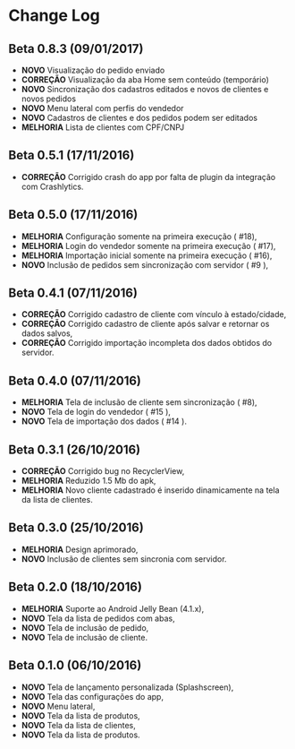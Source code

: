 Change Log
==========

Beta 0.8.3 (09/01/2017)
-----------------------
* **NOVO** Visualização do pedido enviado
* **CORREÇÃO** Visualização da aba Home sem conteúdo (temporário)
* **NOVO** Sincronização dos cadastros editados e novos de clientes e novos pedidos
* **NOVO** Menu lateral com perfis do vendedor
* **NOVO** Cadastros de clientes e dos pedidos podem ser editados
* **MELHORIA** Lista de clientes com CPF/CNPJ

Beta 0.5.1 (17/11/2016)
-----------------------
* **CORREÇÃO** Corrigido crash do app por falta de plugin da integração com Crashlytics.

Beta 0.5.0 (17/11/2016)
-----------------------
* **MELHORIA** Configuração somente na primeira execução ( #18),
* **MELHORIA** Login do vendedor somente na primeira execução ( #17),
* **MELHORIA** Importação inicial somente na primeira execução ( #16),
* **NOVO** Inclusão de pedidos sem sincronização com servidor ( #9 ),

Beta 0.4.1 (07/11/2016)
-----------------------
* **CORREÇÃO** Corrigido cadastro de cliente com vínculo à estado/cidade,
* **CORREÇÃO** Corrigido cadastro de cliente após salvar e retornar os dados salvos,
* **CORREÇÃO** Corrigido importação incompleta dos dados obtidos do servidor.

Beta 0.4.0 (07/11/2016)
-----------------------
* **MELHORIA** Tela de inclusão de cliente sem sincronização ( #8),
* **NOVO** Tela de login do vendedor ( #15 ),
* **NOVO** Tela de importação dos dados ( #14 ).

Beta 0.3.1 (26/10/2016)
-----------------------
* **CORREÇÃO** Corrigido bug no RecyclerView,
* **MELHORIA** Reduzido 1.5 Mb do apk,
* **MELHORIA** Novo cliente cadastrado é inserido dinamicamente na tela da lista de clientes.

Beta 0.3.0 (25/10/2016)
-----------------------
* **MELHORIA** Design aprimorado,
* **NOVO** Inclusão de clientes sem sincronia com servidor.

Beta 0.2.0 (18/10/2016)
-----------------------
* **MELHORIA** Suporte ao Android Jelly Bean (4.1.x),
* **NOVO** Tela da lista de pedidos com abas,
* **NOVO** Tela de inclusão de pedido,
* **NOVO** Tela de inclusão de cliente.

Beta 0.1.0 (06/10/2016)
-----------------------
* **NOVO** Tela de lançamento personalizada (Splashscreen),
* **NOVO** Tela das configurações do app,
* **NOVO** Menu lateral,
* **NOVO** Tela da lista de produtos,
* **NOVO** Tela da lista de clientes,
* **NOVO** Tela da lista de produtos.
